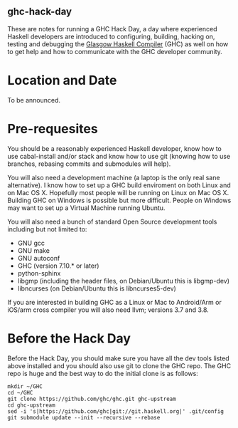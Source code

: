 ghc-hack-day
------------

These are notes for running a GHC Hack Day, a day where experienced Haskell
developers are introduced to configuring, building, hacking on, testing and
debugging the [Glasgow Haskell Compiler] (GHC) as well on how to get help and
how to communicate with the GHC developer community.


# Location and Date

To be announced.


# Pre-requesites

You should be a reasonably experienced Haskell developer, know how to use
cabal-install and/or stack and know how to use git (knowing how to use
branches, rebasing commits and submodules will help).

You will also need a development machine (a laptop is the only real sane
alternative). I know how to set up a GHC build enviroment on both Linux and
on Mac OS X. Hopefully most people will be running on Linux on Mac OS X.
Building GHC on Windows is possible but more difficult. People on Windows may
want to set up a Virtual Machine running Ubuntu.

You will also need  a bunch of standard Open Source development tools including
but not limited to:

 - GNU gcc
 - GNU make
 - GNU autoconf
 - GHC (version 7.10.* or later)
 - python-sphinx
 - libgmp (including the header files, on Debian/Ubuntu this is libgmp-dev)
 - libncurses (on Debian/Ubuntu this is libncurses5-dev)

If you are interested in building GHC as a Linux or Mac to Android/Arm or
iOS/arm cross compiler you will also need llvm; versions 3.7 and 3.8.

# Before the Hack Day

Before the Hack Day, you should make sure you have all the dev tools listed
above installed and you should also use git to clone the GHC repo. The GHC
repo is huge and the best way to do the initial clone is as follows:

```
mkdir ~/GHC
cd ~/GHC
git clone https://github.com/ghc/ghc.git ghc-upstream
cd ghc-upstream
sed -i 's|https://github.com/ghc|git://git.haskell.org|' .git/config
git submodule update --init --recursive --rebase
```



[Glasgow Haskell Compiler]: https://ghc.haskell.org/trac/ghc/
